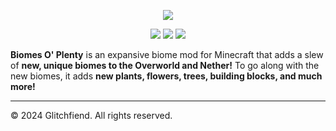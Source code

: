 <p align="center"><img src="https://i.imgur.com/HQ2opH6.png"></p>

<p align="center"><img src="https://i.imgur.com/5Qzjnjl.png"> <a href="https://github.com/Glitchfiend/TerraBlender"><img src="https://i.imgur.com/bm33WkP.png"></a> <a href="https://discord.gg/GyyzU6T"><img src="https://i.imgur.com/DcQnyAG.png"></a></p>

**Biomes O' Plenty** is an expansive biome mod for Minecraft that adds a slew of **new, unique biomes to the Overworld and Nether!** To go along with the new biomes, it adds **new plants, flowers, trees, building blocks, and much more!**

-----------------

© 2024 Glitchfiend. All rights reserved.
